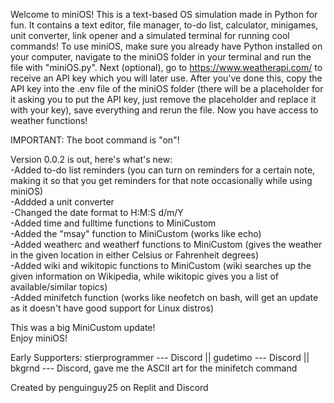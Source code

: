 Welcome to miniOS! This is a text-based OS simulation made in Python for fun.
It contains a text editor, file manager, to-do list, calculator, minigames, unit converter, link opener and a simulated terminal for running cool commands!
To use miniOS, make sure you already have Python installed on your computer, navigate to the miniOS folder in your terminal and run the file with "miniOS.py". Next (optional), go to https://www.weatherapi.com/ to receive an API key which you will later use. After you've done this, copy the API key into the .env file of the miniOS folder (there will be a placeholder for it asking you to put the API key, just remove the placeholder and replace it with your key), save everything and rerun the file. Now you have access to weather functions!

IMPORTANT: The boot command is "on"!

Version 0.0.2 is out, here's what's new:<br>
-Added to-do list reminders (you can turn on reminders for a certain note, making it so that you get reminders for that note occasionally while using miniOS)<br>
-Addded a unit converter<br>
-Changed the date format to H:M:S d/m/Y<br>
-Added time and fulltime functions to MiniCustom<br>
-Added the "msay" function to MiniCustom (works like echo)<br>
-Added weatherc and weatherf functions to MiniCustom (gives the weather in the given location in either Celsius or Fahrenheit degrees)<br>
-Added wiki and wikitopic functions to MiniCustom (wiki searches up the given information on Wikipedia, while wikitopic gives you a list of available/similar topics)<br>
-Added minifetch function (works like neofetch on bash, will get an update as it doesn't have good support for Linux distros)<br>

This was a big MiniCustom update!<br>
Enjoy miniOS!


Early Supporters:
	stierprogrammer --- Discord  ||
	gudetimo --- Discord ||
 	bkgrnd --- Discord, gave me the ASCII art for the minifetch command


Created by penguinguy25 on Replit and Discord
